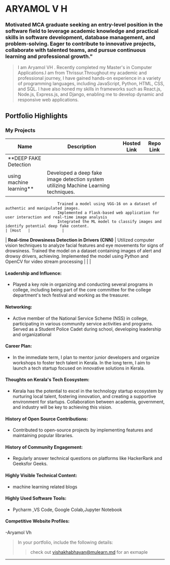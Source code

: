 # ARYAMOL V H

### Motivated MCA graduate seeking an entry-level position in the software field to leverage academic knowledge and practical skills in software development, database management, and problem-solving. Eager to contribute to innovative projects, collaborate with talented teams, and pursue continuous learning and professional growth."

> I am Aryamol VH . Recently completed my Master's in Computer Applications.I am from Thrissur.Throughout my academic and professional journey, I have gained hands-on experience in a variety of programming languages, including JavaScript, Python, HTML, CSS, and SQL. I have also honed my skills in frameworks such as React.js, Node.js, Express.js, and Django, enabling me to develop dynamic and responsive web applications.


## Portfolio Highlights

### My Projects
| Name                | Description                                                               | Hosted Link                              | Repo Link                                                      |
|---------------------|---------------------------------------------------------------------------|------------------------------------------|----------------------------------------------------------------|
| **DEEP FAKE Detection 
using machine learning**  |  Developed a deep fake image detection system utilizing Machine Learning techniques.
                           Trained a model using VGG-16 on a dataset of authentic and manipulated images.
                           Implemented a Flask-based web application for user interaction and real-time image analysis
                           Integrated the ML model to classify images and identify potential deep fake content.                                            | [Host   |              |
| **Real-time Drowsiness Detection in Drivers (CNN)**  | Utilized computer vision techniques to analyze facial features and eye movements for signs of drowsiness.
                                                        Trained the model on a dataset containing images of alert and drowsy drivers, achieving.
                                                        Implemented the model using Python and OpenCV for video stream processing                                              |   |             |

#### Leadership and Influence:

- Played a key role in organizing and conducting several programs in college, including being part of the core committee for the college department's tech festival and working as the treasurer.

#### Networking:

- Active member of the National Service Scheme (NSS) in college, participating in various community service activities and programs.
Served as a Student Police Cadet during school, developing leadership and organizational 

#### Career Plan:

- In the immediate term, I plan to mentor junior developers and organize workshops to foster tech talent in Kerala.
In the long term, I aim to launch a tech startup focused on innovative solutions in Kerala.

#### Thoughts on Kerala's Tech Ecosystem:

- Kerala has the potential to excel in the technology startup ecosystem by nurturing local talent, fostering innovation, and creating a supportive environment for startups.
Collaboration between academia, government, and industry will be key to achieving this vision.

#### History of Open Source Contributions:

- Contributed to open-source projects by implementing features and maintaining popular libraries.


#### History of Community Engagement:

-  Regularly answer technical questions on platforms like HackerRank and Geeksfor Geeks.

#### Highly Visible Technical Content:

- machine learning related blogs

#### Highly Used Software Tools:

- Pycharm ,VS Code, Google Colab,Jupyter Notebook

#### Competitive Website Profiles:

-Aryamol Vh



> In your portfolio, include the following details:
>> check out [vishakhabhayan@mulearn.md](./profiles/vishakhabhayan@mulearn.md) for an exmaple

---
